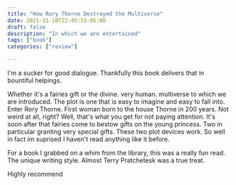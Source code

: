 ```yaml
---
title: "How Rory Thorne Destroyed the Multiverse"
date: 2021-11-10T22:45:53-05:00
draft: false
description: "In which we are entertained"
tags: ["book"]
categories: ["review"]

---
```


I'm a sucker for good dialogue. Thankfully this book delivers that in bountiful helpings.

Whether it's a fairies gift or the divine. very human. multiverse to which we are introduced. The plot is one that is
easy to imagine and easy to fall into. Enter Rory Thorne. First woman born to the house Thorne in 200 years. Not
weird at all, right? Well, that's what you get for not paying attention. It's soon after that fairies come to bestow
gifts on the young princess. Two in particular granting very special gifts. These two plot devices work. So well in
fact im suprised I haven't read anything like it before.

For a book I grabbed on a whim from the library, this was a really fun read. The unique writing style. Almost
Terry Pratchetesk was a true treat.

Highly recommend
